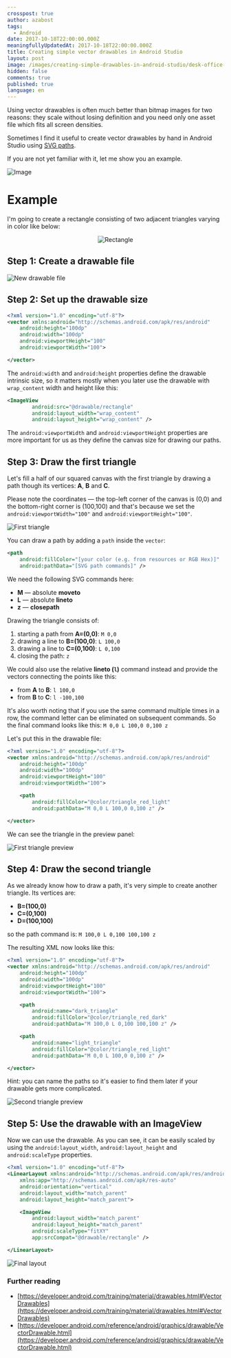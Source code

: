 ```yaml
---
crosspost: true
author: azabost
tags:
  - Android
date: 2017-10-18T22:00:00.000Z
meaningfullyUpdatedAt: 2017-10-18T22:00:00.000Z
title: Creating simple vector drawables in Android Studio
layout: post
image: /images/creating-simple-drawables-in-android-studio/desk-office-pen-ruler.jpg
hidden: false
comments: true
published: true
language: en
---
```

Using vector drawables is often much better than bitmap images for two reasons: they scale without losing definition and you need only one asset file which fits all screen densities.

Sometimes I find it useful to create vector drawables by hand in Android Studio using [SVG paths](https://www.w3.org/TR/SVG/paths.html).

If you are not yet familiar with it, let me show you an example.

![Image](../../static/images/creating-simple-drawables-in-android-studio/desk-office-pen-ruler.jpg "")

# Example

I'm going to create a rectangle consisting of two adjacent triangles varying in color like below:

<center>

![Rectangle](../../static/images/creating-simple-drawables-in-android-studio/expected-rectangle-2.png "")

</center>

## Step 1: Create a drawable file

![New drawable file](../../static/images/creating-simple-drawables-in-android-studio/new_drawable.png "")

## Step 2: Set up the drawable size

```xml
<?xml version="1.0" encoding="utf-8"?>
<vector xmlns:android="http://schemas.android.com/apk/res/android"
    android:height="100dp"
    android:width="100dp"
    android:viewportHeight="100"
    android:viewportWidth="100">

</vector>
```

The `android:width` and `android:height` properties define the drawable intrinsic size, so it matters mostly when you later use the drawable with `wrap_content` width and height like this:

```xml
<ImageView
        android:src="@drawable/rectangle"
        android:layout_width="wrap_content"
        android:layout_height="wrap_content" />
```

The `android:viewportWidth` and `android:viewportHeight` properties are more important for us as they define the canvas size for drawing our paths.

## Step 3: Draw the first triangle

Let's fill a half of our squared canvas with the first triangle by drawing a path though its vertices: **A**, **B** and **C**.

Please note the coordinates &mdash; the top-left corner of the canvas is (0,0) and the bottom-right corner is (100,100) and that's because we set the `android:viewportWidth="100"` and `android:viewportHeight="100"`.

![First triangle](../../static/images/creating-simple-drawables-in-android-studio/first_triangle.png "") 

You can draw a path by adding a `path` inside the `vector`:

```xml
<path
    android:fillColor="[your color (e.g. from resources or RGB Hex)]"
    android:pathData="[SVG path commands]" />
```

We need the following SVG commands here:

* **M**  &mdash; absolute **moveto**
* **L**  &mdash; absolute **lineto**
* **z**  &mdash; **closepath**

Drawing the triangle consists of:

1. starting a path from **A=(0,0)**: `M 0,0`
2. drawing a line to **B=(100,0)**: `L 100,0`
3. drawing a line to **C=(0,100)**: `L 0,100`
4. closing the path: `z`

We could also use the relative **lineto (`l`)** command instead and provide the vectors connecting the points like this:

* from **A** to **B**: `l 100,0`
* from **B** to **C**: `l -100,100`

It's also worth noting that if you use the same command multiple times in a row, the command letter can be eliminated on subsequent commands. So the final command looks like this: `M 0,0 L 100,0 0,100 z`

Let's put this in the drawable file:

```xml
<?xml version="1.0" encoding="utf-8"?>
<vector xmlns:android="http://schemas.android.com/apk/res/android"
    android:height="100dp"
    android:width="100dp"
    android:viewportHeight="100"
    android:viewportWidth="100">

    <path
        android:fillColor="@color/triangle_red_light"
        android:pathData="M 0,0 L 100,0 0,100 z" />

</vector>
```

We can see the triangle in the preview panel:

![First triangle preview](../../static/images/creating-simple-drawables-in-android-studio/first_triangle_preview.png "")

## Step 4: Draw the second triangle

As we already know how to draw a path, it's very simple to create another triangle. Its vertices are:

* **B=(100,0)**
* **C=(0,100)**
* **D=(100,100)**

so the path command is: `M 100,0 L 0,100 100,100 z`

The resulting XML now looks like this:

```xml
<?xml version="1.0" encoding="utf-8"?>
<vector xmlns:android="http://schemas.android.com/apk/res/android"
    android:height="100dp"
    android:width="100dp"
    android:viewportHeight="100"
    android:viewportWidth="100">

    <path
        android:name="dark_triangle"
        android:fillColor="@color/triangle_red_dark"
        android:pathData="M 100,0 L 0,100 100,100 z" />

    <path
        android:name="light_triangle"
        android:fillColor="@color/triangle_red_light"
        android:pathData="M 0,0 L 100,0 0,100 z" />

</vector>
```

Hint: you can name the paths so it's easier to find them later if your drawable gets more complicated.

![Second triangle preview](../../static/images/creating-simple-drawables-in-android-studio/second_triangle_preview.png "")

## Step 5: Use the drawable with an ImageView

Now we can use the drawable. As you can see, it can be easily scaled by using the `android:layout_width`, `android:layout_height` and `android:scaleType` properties.

```xml
<?xml version="1.0" encoding="utf-8"?>
<LinearLayout xmlns:android="http://schemas.android.com/apk/res/android"
    xmlns:app="http://schemas.android.com/apk/res-auto"
    android:orientation="vertical"
    android:layout_width="match_parent"
    android:layout_height="match_parent">

    <ImageView
        android:layout_width="match_parent"
        android:layout_height="match_parent"
        android:scaleType="fitXY"
        app:srcCompat="@drawable/rectangle" />

</LinearLayout>
```

![Final layout](../../static/images/creating-simple-drawables-in-android-studio/layout.png "")

### Further reading

* [https://developer.android.com/training/material/drawables.html#VectorDrawables](https://developer.android.com/training/material/drawables.html#VectorDrawables)
* [https://developer.android.com/reference/android/graphics/drawable/VectorDrawable.html](https://developer.android.com/reference/android/graphics/drawable/VectorDrawable.html)
